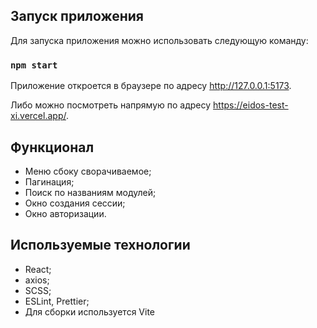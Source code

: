 ## Запуск приложения

Для запуска приложения можно использовать следующую команду:

### `npm start`

Приложение откроется в браузере по адресу http://127.0.0.1:5173.

Либо можно посмотреть напрямую по адресу https://eidos-test-xi.vercel.app/.

## Функционал

- Меню сбоку сворачиваемое;
- Пагинация;
- Поиск по названиям модулей;
- Окно создания сессии;
- Окно авторизации.

## Используемые технологии

- React;
- axios;
- SCSS;
- ESLint, Prettier;
- Для сборки используется Vite
